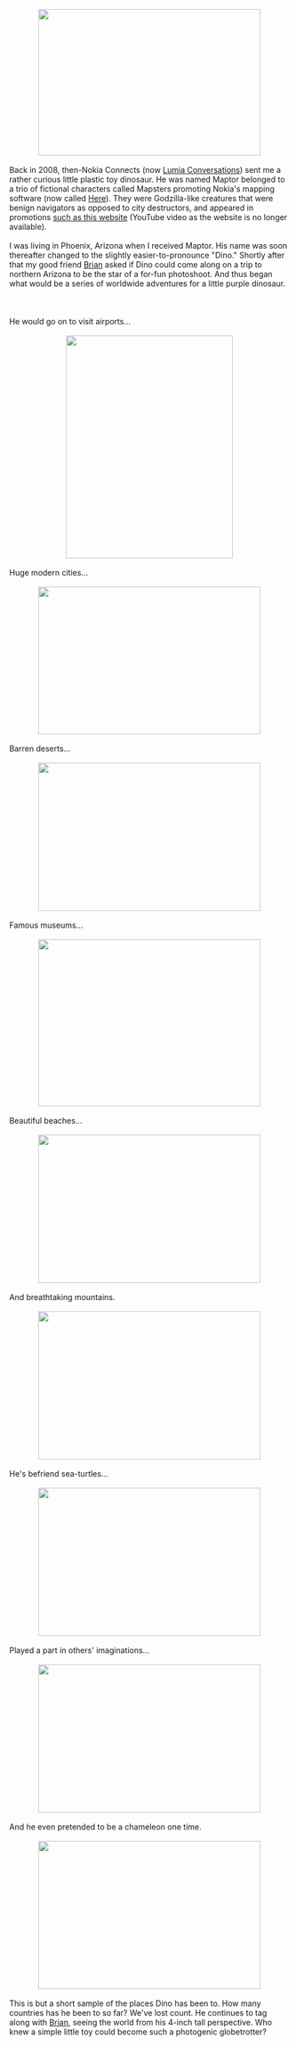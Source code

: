 

<div class="separator" style="clear: both; text-align: center;"><a href="http://2.bp.blogspot.com/-sj94SQ3icFc/VQcGBT9q3WI/AAAAAAAAGz0/x7SmqJ0rCf4/s1600/maptor.JPG" imageanchor="1" style="margin-left: 1em; margin-right: 1em;"><img border="0" height="263" src="https://2.bp.blogspot.com/-sj94SQ3icFc/VQcGBT9q3WI/AAAAAAAAGz0/x7SmqJ0rCf4/s1600/maptor.JPG" width="400" /></a></div><br />Back in 2008, then-Nokia Connects (now <a href="http://lumiaconversations.microsoft.com/" target="_blank">Lumia Conversations</a>) sent me a rather curious little plastic toy dinosaur. He was named Maptor belonged to a trio of fictional characters called Mapsters promoting Nokia's mapping software (now called <a href="https://www.here.com/" target="_blank">Here</a>). They were Godzilla-like creatures that were benign navigators as opposed to city destructors, and appeared in promotions <a href="https://www.youtube.com/watch?v=sGQoZTeV-Xw" target="_blank">such as this website</a>&nbsp;(YouTube video as the website is no longer available).<br /><br />I was living in Phoenix, Arizona when I received Maptor. His name was soon thereafter changed to the slightly easier-to-pronounce "Dino." Shortly after that my good friend <a href="https://twitter.com/brianmccollow" target="_blank">Brian</a> asked if Dino could come along on a trip to northern Arizona to be the star of a for-fun photoshoot. And thus began what would be a series of worldwide adventures for a little purple dinosaur.<br /><br /><a name='more'></a><br /><br />He would go on to visit airports...<br /><br /><div class="separator" style="clear: both; text-align: center;"><a href="http://4.bp.blogspot.com/-cqmjass-C-g/VQcNmdR_58I/AAAAAAAAG0E/t_9phaeIbQ8/s1600/182828_10150138495173659_8359807_n.jpg" imageanchor="1" style="margin-left: 1em; margin-right: 1em;"><img border="0" height="400" src="https://4.bp.blogspot.com/-cqmjass-C-g/VQcNmdR_58I/AAAAAAAAG0E/t_9phaeIbQ8/s1600/182828_10150138495173659_8359807_n.jpg" width="300" /></a></div><br />Huge modern cities...<br /><br /><div class="separator" style="clear: both; text-align: center;"><a href="http://1.bp.blogspot.com/-0OTMDRmNHJI/VQcNw8rW22I/AAAAAAAAG0M/HCBGtUjE8xs/s1600/167027_10150106680868659_5782356_n.jpg" imageanchor="1" style="margin-left: 1em; margin-right: 1em;"><img border="0" height="265" src="https://1.bp.blogspot.com/-0OTMDRmNHJI/VQcNw8rW22I/AAAAAAAAG0M/HCBGtUjE8xs/s1600/167027_10150106680868659_5782356_n.jpg" width="400" /></a></div><br />Barren deserts...<br /><br /><div class="separator" style="clear: both; text-align: center;"><a href="http://3.bp.blogspot.com/-yGfkw-Oum6o/VQcODi5Eb3I/AAAAAAAAG0U/jWmFDzpBais/s1600/221978_10150216550748659_6728081_n.jpg" imageanchor="1" style="margin-left: 1em; margin-right: 1em;"><img border="0" height="266" src="https://3.bp.blogspot.com/-yGfkw-Oum6o/VQcODi5Eb3I/AAAAAAAAG0U/jWmFDzpBais/s1600/221978_10150216550748659_6728081_n.jpg" width="400" /></a></div><br />Famous museums...<br /><br /><div class="separator" style="clear: both; text-align: center;"><a href="http://1.bp.blogspot.com/-YgEp1xe6KRM/VQcOLDdHunI/AAAAAAAAG0c/e0ABcxUlQcs/s1600/1395251_10151958062253659_1176198854_n.jpg" imageanchor="1" style="margin-left: 1em; margin-right: 1em;"><img border="0" height="300" src="https://1.bp.blogspot.com/-YgEp1xe6KRM/VQcOLDdHunI/AAAAAAAAG0c/e0ABcxUlQcs/s1600/1395251_10151958062253659_1176198854_n.jpg" width="400" /></a></div><br />Beautiful beaches...<br /><br /><div class="separator" style="clear: both; text-align: center;"><a href="http://3.bp.blogspot.com/-TIGlZS9Z8sU/VQcOUZoxlsI/AAAAAAAAG0k/qbVhIYTMek4/s1600/162903_10150116699653659_1324140_n.jpg" imageanchor="1" style="margin-left: 1em; margin-right: 1em;"><img border="0" height="266" src="https://3.bp.blogspot.com/-TIGlZS9Z8sU/VQcOUZoxlsI/AAAAAAAAG0k/qbVhIYTMek4/s1600/162903_10150116699653659_1324140_n.jpg" width="400" /></a></div><br />And breathtaking mountains.<br /><div class="separator" style="clear: both; text-align: center;"></div><br /><div class="separator" style="clear: both; text-align: center;"><a href="http://1.bp.blogspot.com/-ju9eJ1XIxMc/VQcOlWDUiMI/AAAAAAAAG00/XjlbR6n5yaI/s1600/189576_10150149234273659_3949844_n.jpg" imageanchor="1" style="margin-left: 1em; margin-right: 1em;"><img border="0" height="266" src="https://1.bp.blogspot.com/-ju9eJ1XIxMc/VQcOlWDUiMI/AAAAAAAAG00/XjlbR6n5yaI/s1600/189576_10150149234273659_3949844_n.jpg" width="400" /></a></div><br />He's befriend sea-turtles...<br /><br /><div class="separator" style="clear: both; text-align: center;"><a href="http://2.bp.blogspot.com/-7P4MWvwKDHc/VQcOzfW53gI/AAAAAAAAG1E/dmzO9FPk3Fg/s1600/164120_10150101551998659_5400696_n.jpg" imageanchor="1" style="margin-left: 1em; margin-right: 1em;"><img border="0" height="266" src="https://2.bp.blogspot.com/-7P4MWvwKDHc/VQcOzfW53gI/AAAAAAAAG1E/dmzO9FPk3Fg/s1600/164120_10150101551998659_5400696_n.jpg" width="400" /></a></div><br />Played a part in others' imaginations...<br /><br /><div class="separator" style="clear: both; text-align: center;"><a href="http://2.bp.blogspot.com/-nKF3KF7C1JQ/VQcOxAbvDRI/AAAAAAAAG08/1FA2jPmNV8A/s1600/163851_10150116698158659_6333754_n.jpg" imageanchor="1" style="margin-left: 1em; margin-right: 1em;"><img border="0" height="266" src="https://2.bp.blogspot.com/-nKF3KF7C1JQ/VQcOxAbvDRI/AAAAAAAAG08/1FA2jPmNV8A/s1600/163851_10150116698158659_6333754_n.jpg" width="400" /></a></div><br />And he even pretended to be a chameleon one time.<br /><br /><div class="separator" style="clear: both; text-align: center;"><a href="http://4.bp.blogspot.com/-u7DaeBNMe-c/VQcPocbvm8I/AAAAAAAAG1M/rSZoNv4trks/s1600/384388_10150584512893659_659154723_n.jpg" imageanchor="1" style="margin-left: 1em; margin-right: 1em;"><img border="0" height="266" src="https://4.bp.blogspot.com/-u7DaeBNMe-c/VQcPocbvm8I/AAAAAAAAG1M/rSZoNv4trks/s1600/384388_10150584512893659_659154723_n.jpg" width="400" /></a></div><br />This is but a short sample of the places Dino has been to. How many countries has he been to so far? We've lost count. He continues to tag along with <a href="https://twitter.com/brianmccollow" target="_blank">Brian</a>, seeing the world from his 4-inch tall perspective. Who knew a simple little toy could become such a photogenic globetrotter?<br /><br /><br />